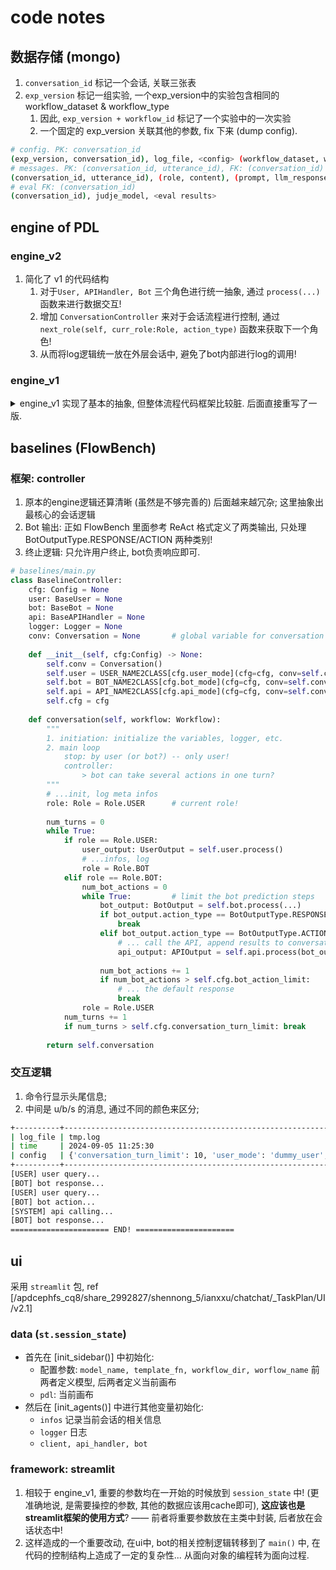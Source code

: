 # code notes

## 数据存储 (mongo)

1. `conversation_id` 标记一个会话, 关联三张表
2. `exp_version` 标记一组实验, 一个exp_version中的实验包含相同的 workflow_dataset & workflow_type
    1. 因此, `exp_version + workflow_id` 标记了一个实验中的一次实验
    2. 一个固定的 exp_version 关联其他的参数, fix 下来 (dump config). 

```sh
# config. PK: conversation_id
(exp_version, conversation_id), log_file, <config> (workflow_dataset, workflow_type, workflow_id), ...
# messages. PK: (conversation_id, utterance_id), FK: (conversation_id)
(conversation_id, utterance_id), (role, content), (prompt, llm_response)
# eval FK: (conversation_id)
(conversation_id), judje_model, <eval results>
```


## engine of PDL

### engine_v2

1. 简化了 v1 的代码结构
    1. 对于`User, APIHandler, Bot` 三个角色进行统一抽象, 通过 `process(...)` 函数来进行数据交互!
    2. 增加 `ConversationController` 来对于会话流程进行控制, 通过 `next_role(self, curr_role:Role, action_type)` 函数来获取下一个角色! 
    3. 从而将log逻辑统一放在外层会话中, 避免了bot内部进行log的调用! 


### engine_v1
<details>
<summary>engine_v1 实现了基本的抽象, 但整体流程代码框架比较脏. 后面直接重写了一版. </summary>

1. 从角色定义的角度, 定义了 `User, APIHandler, Bot` 三个角色, 分别以一定的数据需求来进行交互;
    1. 不同于 @ian 的面向过程的prompt处理 (见 ui 部分), 将整体控制逻辑整合在bot的处理流程中 —— 这样就需要将 logger, api_handler 放在bot类内部; 另外注意还有外部控制逻辑, 外部的conversation控制流程和bot内部的调用逻辑都需要进行log. 
2. 在数据层面, 定义 `Role, Message, Conversation`; 会话记录在交互过程中得以维护;
3. 具体来说, 
    1. APIHandler 根据需求实现了不同的版本; 
4. 关于日志系统, 简单将重要信息和LLM调用的详细信息分为两部分进行存储! 

```python
# see [engine_v1/datamodel]
class BaseUser:
    def generate(self, conversation:Conversation) -> Message:
        """ 根据当前的会话进度, 生成下一轮query """
class BaseAPIHandler:
    def process_query(self, conversation:Conversation, api_name: str, api_params: Dict) -> str:
        """ 给定上下文和当前的API请求, 返回API的响应 """
class BaseBot:
    api_handler: BaseAPIHandler = None      # 用于处理API请求
    def process(self, conversation:Conversation) -> str:
        """ 处理当前轮query """
```
</details>

## baselines (FlowBench)

### 框架: controller
1. 原本的engine逻辑还算清晰 (虽然是不够完善的) 后面越来越冗杂; 这里抽象出最核心的会话逻辑
2. Bot 输出: 正如 FlowBench 里面参考 ReAct 格式定义了两类输出, 只处理 BotOutputType.RESPONSE/ACTION 两种类别! 
3. 终止逻辑: 只允许用户终止, bot负责响应即可. 

```python
# baselines/main.py
class BaselineController:
    cfg: Config = None
    user: BaseUser = None
    bot: BaseBot = None
    api: BaseAPIHandler = None
    logger: Logger = None
    conv: Conversation = None       # global variable for conversation
    
    def __init__(self, cfg:Config) -> None:
        self.conv = Conversation()
        self.user = USER_NAME2CLASS[cfg.user_mode](cfg=cfg, conv=self.conv)
        self.bot = BOT_NAME2CLASS[cfg.bot_mode](cfg=cfg, conv=self.conv)
        self.api = API_NAME2CLASS[cfg.api_mode](cfg=cfg, conv=self.conv)
        self.cfg = cfg
    
    def conversation(self, workflow: Workflow):
        """ 
        1. initiation: initialize the variables, logger, etc.
        2. main loop
            stop: by user (or bot?) -- only user!
            controller: 
                > bot can take several actions in one turn? 
        """
        # ...init, log meta infos
        role: Role = Role.USER      # current role!
        
        num_turns = 0
        while True:
            if role == Role.USER:
                user_output: UserOutput = self.user.process()
                # ...infos, log
                role = Role.BOT
            elif role == Role.BOT:
                num_bot_actions = 0
                while True:         # limit the bot prediction steps
                    bot_output: BotOutput = self.bot.process(...)
                    if bot_output.action_type == BotOutputType.RESPONSE:
                        break
                    elif bot_output.action_type == BotOutputType.ACTION:
                        # ... call the API, append results to conversation
                        api_output: APIOutput = self.api.process(bot_output.action, bot_output.action_input)
                    
                    num_bot_actions += 1
                    if num_bot_actions > self.cfg.bot_action_limit: 
                        # ... the default response
                        break
                role = Role.USER
            num_turns += 1
            if num_turns > self.cfg.conversation_turn_limit: break
        
        return self.conversation
```

### 交互逻辑

1. 命令行显示头尾信息; 
2. 中间是 u/b/s 的消息, 通过不同的颜色来区分; 

```sh
+----------+-------------------------------------------------------------------------------------------------------------------------------------+
| log_file | tmp.log                                                                                                                             |
| time     | 2024-09-05 11:25:30                                                                                                                 |
| config   | {'conversation_turn_limit': 10, 'user_mode': 'dummy_user', 'bot_mode': 'dummy_bot', 'bot_action_limit': 5, 'api_mode': 'dummy_api'} |
+----------+-------------------------------------------------------------------------------------------------------------------------------------+
[USER] user query...
[BOT] bot response...
[USER] user query...
[BOT] bot action...
[SYSTEM] api calling...
[BOT] bot response...
====================== END! ======================
```




## ui
采用 `streamlit` 包, ref [/apdcephfs_cq8/share_2992827/shennong_5/ianxxu/chatchat/_TaskPlan/UI/v2.1]

### data (`st.session_state`)

- 首先在 [init_sidebar()] 中初始化:
    - 配置参数: `model_name, template_fn, workflow_dir, worflow_name` 前两者定义模型, 后两者定义当前画布
    - `pdl`: 当前画布
- 然后在 [init_agents()] 中进行其他变量初始化:
    - `infos` 记录当前会话的相关信息
    - `logger` 日志
    - `client, api_handler, bot` 

### framework: streamlit

1. 相较于 engine_v1, 重要的参数均在一开始的时候放到 `session_state` 中! (更准确地说, 是需要操控的参数, 其他的数据应该用cache即可), **这应该也是streamlit框架的使用方式**? —— 前者将重要参数放在主类中封装, 后者放在会话状态中! 
2. 这样造成的一个重要改动, 在ui中, bot的相关控制逻辑转移到了 `main()` 中, 在代码的控制结构上造成了一定的复杂性... 从面向对象的编程转为面向过程. 

